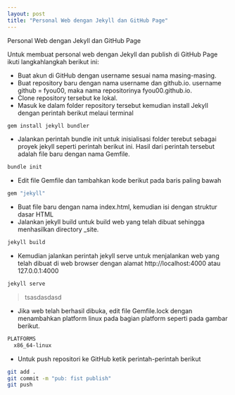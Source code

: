 ```yaml
---
layout: post
title: "Personal Web dengan Jekyll dan GitHub Page"
---
```


Personal Web dengan Jekyll dan GitHub Page

Untuk membuat personal web dengan Jekyll dan publish di GitHub Page ikuti langkahlangkah berikut ini:
- Buat akun di GitHub dengan username sesuai nama masing-masing.
- Buat repository baru dengan nama username dan github.io.
username github = fyou00, maka nama repositorinya fyou00.github.io.
- Clone repository tersebut ke lokal.
- Masuk ke dalam folder repository tersebut kemudian install Jekyll dengan perintah berikut melaui terminal
```bash
gem install jekyll bundler
```
- Jalankan perintah bundle init untuk inisialisasi folder terebut sebagai proyek
jekyll seperti perintah berikut ini. Hasil dari perintah tersebut adalah file baru
dengan nama Gemfile.
```bash
bundle init
```
- Edit file Gemfile dan tambahkan kode berikut pada baris paling bawah
```bash
gem "jekyll"
```

- Buat file baru dengan nama index.html, kemudian isi dengan struktur dasar HTML
- Jalankan jekyll build untuk build web yang telah dibuat sehingga menhasilkan
directory _site.
```bash
jekyll build
```
- Kemudian jalankan perintah jekyll serve untuk menjalankan web yang telah
dibuat di web browser dengan alamat http://localhost:4000 atau 127.0.0.1:4000
```bash
jekyll serve
```

> tsasdasdasd

- Jika web telah berhasil dibuka, edit file Gemfile.lock dengan menambahkan
platform linux pada bagian platform seperti pada gambar berikut.
```bash
PLATFORMS
  x86_64-linux
```

- Untuk push repositori ke GitHub ketik perintah-perintah berikut
```bash
git add .
git commit -m "pub: fist publish"
git push
```
